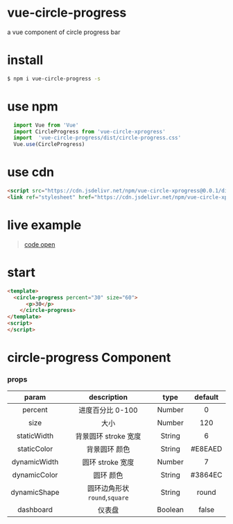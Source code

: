 # vue-circle-progress
a vue component of circle progress bar

# install
 ```bash
 $ npm i vue-circle-progress -s
 ```
 
# use npm
```js
  import Vue from 'Vue'
  import CircleProgress from 'vue-circle-xprogress'
  import  'vue-circle-progress/dist/circle-progress.css'
  Vue.use(CircleProgress)
```

# use cdn
```html
<script src="https://cdn.jsdelivr.net/npm/vue-circle-xprogress@0.0.1/dist/circle-progress.min.js"></script>
<link ref="stylesheet" href="https://cdn.jsdelivr.net/npm/vue-circle-xprogress@0.0.1/dist/circle-progress.css">
```
# live example
> [code open](https://codepen.io/zhoulin/pen/jvZeNy)


# start
```html
<template>
  <circle-progress percent="30" size="60">
      <p>30</p>
    </circle-progress>
</template>
<script>
</script>
```

# circle-progress Component
### props
| param | description | type | default |
| :-: | :-: | :-: | :-: |
| percent | 进度百分比 0-100 | Number | 0 |
| size | 大小 | Number | 120 |
| staticWidth | 背景圆环 stroke 宽度 | String | 6 |
| staticColor | 背景圆环 颜色 | String | #E8EAED |
| dynamicWidth | 圆环 stroke 宽度 | Number | 7 |
| dynamicColor | 圆环 颜色 | String | #3864EC |
| dynamicShape | 圆环边角形状 ```round```,```square``` | String | round |
| dashboard | 仪表盘 | Boolean | false |

